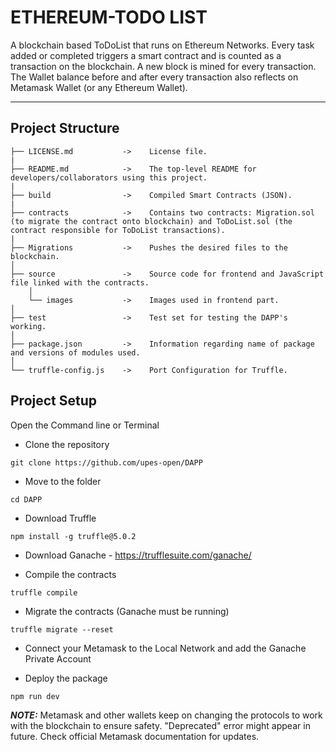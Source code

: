 # ETHEREUM-TODO LIST

A blockchain based ToDoList that runs on Ethereum Networks. Every
task added or completed triggers a smart contract and is counted as
a transaction on the blockchain. A new block is mined for every
transaction. The Wallet balance before and after every transaction
also reflects on Metamask Wallet (or any Ethereum Wallet).

<hr>

## Project Structure

    ├── LICENSE.md           ->    License file.
    |
    ├── README.md            ->    The top-level README for developers/collaborators using this project.
    |
    ├── build                ->    Compiled Smart Contracts (JSON).
    |
    ├── contracts            ->    Contains two contracts: Migration.sol (to migrate the contract onto blockchain) and ToDoList.sol (the contract responsible for ToDoList transactions).
    |
    ├── Migrations           ->    Pushes the desired files to the blockchain.
    │   
    ├── source               ->    Source code for frontend and JavaScript file linked with the contracts.
        │
        └── images           ->    Images used in frontend part.      
    │
    ├── test                 ->    Test set for testing the DAPP's working.
    │
    ├── package.json         ->    Information regarding name of package and versions of modules used.
    │ 
    └── truffle-config.js    ->    Port Configuration for Truffle.     

## Project Setup 

Open the Command line or Terminal

- Clone the repository

```
git clone https://github.com/upes-open/DAPP
```

- Move to the folder

```
cd DAPP
```

- Download Truffle

```
npm install -g truffle@5.0.2
```

- Download Ganache - https://trufflesuite.com/ganache/

- Compile the contracts

```
truffle compile
```

- Migrate the contracts (Ganache must be running)

```
truffle migrate --reset
```

- Connect your Metamask to the Local Network and add the Ganache Private Account

- Deploy the package

```
npm run dev
```

**_NOTE:_** Metamask and other wallets keep on changing the protocols to work with the blockchain to ensure safety. "Deprecated" error might appear in future. Check official Metamask documentation for updates.